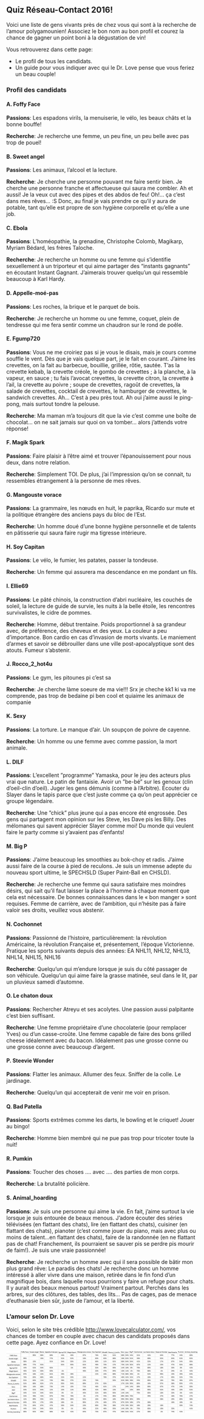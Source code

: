 ## Quiz Réseau-Contact 2016!

Voici une liste de gens vivants près de chez vous qui sont à la recherche de l’amour polygamounien! Associez le bon nom au bon profil et courez la chance de gagner un point boni à la dégustation de vin!

Vous retrouverez dans cette page:
- Le profil de tous les candidats.
- Un guide pour vous indiquer avec qui le Dr. Love pense que vous feriez un beau couple!

 
### Profil des candidats

#### A. Foffy Face

**Passions**: Les espadons virils, la menuiserie, le vélo, les beaux châts et la bonne bouffe!

**Recherche**: Je recherche une femme, un peu fine, un peu belle avec pas trop de pouel!

#### B. Sweet angel

**Passions**: Les animaux, l’alcool et la lecture.

**Recherche**: Je cherche une personne pouvant me faire sentir bien. Je cherche une personne franche et affectueuse qui saura me combler. Ah et aussi! Je la veux cut avec des pipes et des abdos de feu! Oh!… ça c’est dans mes rêves… :S Donc, au final je vais prendre ce qu’il y aura de potable, tant qu’elle est propre de son hygiène corporelle et qu’elle a une job.

#### C. Ebola

**Passions**: L’homéopathie, la grenadine, Christophe Colomb, Magikarp, Myriam Bédard, les frères Taloche.

**Recherche**: Je recherche un homme ou une femme qui s’identifie sexuellement à un triporteur et qui aime partager des “instants gagnants” en écoutant Instant Gagnant. J’aimerais trouver quelqu’un qui ressemble beaucoup à Karl Hardy.

#### D. Appelle-moé-pas

**Passions**: Les roches, la brique et le parquet de bois.

**Recherche**: Je recherche un homme ou une femme, coquet, plein de tendresse qui me fera sentir comme un chaudron sur le rond de poêle.

#### E. Fgump720

**Passions**: Vous ne me croiriez pas si je vous le disais, mais je cours comme souffle le vent. Dès que je vais quelque part, je le fait en courant. J’aime les crevettes, on la fait au barbecue, bouillie, grillée, rôtie, sautée. T’as la crevette kebab, la crevette créole, le gombo de crevettes ; à la planche, à la vapeur, en sauce ; tu fais l’avocat crevettes, la crevette citron, la crevette à l’ail, la crevette au poivre ; soupe de crevettes, ragoût de crevettes, la salade de crevettes, cocktail de crevettes, le hamburger de crevettes, le sandwich crevettes. Ah… C’est à peu près tout. Ah oui j’aime aussi le ping-pong, mais surtout tondre la pelouse.

**Recherche**: Ma maman m’a toujours dit que la vie c’est comme une boîte de chocolat… on ne sait jamais sur quoi on va tomber… alors j’attends votre réponse!

#### F. Magik Spark

**Passions**: Faire plaisir à l’être aimé et trouver l’épanouissement pour nous deux, dans notre relation.

**Recherche**: Simplement TOI. De plus, j’ai l’impression qu’on se connait, tu ressembles étrangement à la personne de mes rêves.

#### G. Mangouste vorace

**Passions**: La grammaire, les nœuds en huit, le paprika, Ricardo sur mute et la politique étrangère des anciens pays du bloc de l’Est.

**Recherche**: Un homme doué d’une bonne hygiène personnelle et de talents en pâtisserie qui saura faire rugir ma tigresse intérieure.

#### H. Soy Capitan

**Passions**: Le vélo, le fumier, les patates, passer la tondeuse.

**Recherche**: Un femme qui assurera ma descendance en me pondant un fils.

#### I. Ellie69

**Passions**: Le pâté chinois, la construction d’abri nucléaire, les couchés de soleil, la lecture de guide de survie, les nuits à la belle étoile, les rencontres survivalistes, le cidre de pommes.

**Recherche**: Homme, début trentaine. Poids proportionnel à sa grandeur avec, de préférence, des cheveux et des yeux. La couleur a peu d’importance. Bon cardio en cas d’invasion de morts vivants. Le maniement d’armes et savoir se débrouiller dans une ville post-apocalyptique sont des atouts. Fumeur s’abstenir.

#### J. Rocco_2_hot4u

**Passions**: Le gym, les pitounes pi c’est sa

**Recherche**: Je cherche làme soeure de ma vie!!! Srx je cheche kk1 ki va me comprende, pas trop de bedaine pi ben cool et quiaime les animaux de companie

#### K. Sexy

**Passions**: La torture. Le manque d’air. Un soupçon de poivre de cayenne.

**Recherche**: Un homme ou une femme avec comme passion, la mort animale.

#### L. DILF

**Passions**: L’excellent ”programme” Yamaska, pour le jeu des acteurs plus vrai que nature. Le patin de fantaisie. Avoir un ”be-bé” sur les genoux (clin d’oeil-clin d’oeil). Juger les gens démunis (comme à l’Arbitre). Écouter du Slayer dans le tapis parce que c’est juste comme ça qu’on peut apprécier ce groupe légendaire.

**Recherche**: Une ”chick” plus jeune qui a pas encore été engrossée. Des gens qui partagent mon opinion sur les Steve, les Dave pis les Billy. Des mélomanes qui savent apprécier Slayer comme moi! Du monde qui veulent faire le party comme si y’avaient pas d’enfants!

#### M. Big P

**Passions**: J’aime beaucoup les smoothies au bok-choy et radis. J’aime aussi faire de la course à pied de reculons. Je suis un immense adepte du nouveau sport ultime, le SPECHSLD (Super Paint-Ball en CHSLD).

**Recherche**: Je recherche une femme qui saura satisfaire mes moindres désirs, qui sait qu’il faut laisser la place à l’homme à chaque moment que cela est nécessaire. De bonnes connaissances dans le « bon manger » sont requises. Femme de carrière, avec de l’ambition, qui n’hésite pas à faire valoir ses droits, veuillez vous abstenir.

#### N. Cochonnet

**Passions**: Passionné de l’histoire, particulièrement: la révolution Américaine, la révolution Française et, présentement, l’époque Victorienne. Pratique les sports suivants depuis des années: EA NHL11, NHL12, NHL13, NHL14, NHL15, NHL16

**Recherche**: Quelqu’un qui m’endure lorsque je suis du côté passager de son véhicule. Quelqu’un qui aime faire la grasse matinée, seul dans le lit, par un pluvieux samedi d’automne.

#### O. Le chaton doux

**Passions**: Rechercher Atreyu et ses acolytes. Une passion aussi palpitante c’est bien suffisant.

**Recherche**: Une femme propriétaire d’une chocolaterie (pour remplacer Yves) ou d’un casse-croûte. Une femme capable de faire des bons grilled cheese idéalement avec du bacon. Idéalement pas une grosse conne ou une grosse conne avec beaucoup d’argent.

#### P. Steevie Wonder

**Passions**: Flatter les animaux. Allumer des feux. Sniffer de la colle. Le jardinage.

**Recherche**: Quelqu’un qui accepterait de venir me voir en prison.

#### Q. Bad Patella

**Passions**: Sports extrêmes comme les darts, le bowling et le criquet! Jouer au bingo!

**Recherche**: Homme bien membré qui ne pue pas trop pour tricoter toute la nuit!

#### R. Pumkin

**Passions**: Toucher des choses …. avec …. des parties de mon corps.

**Recherche**: La brutalité policière.

#### S. Animal_hoarding

**Passions**: Je suis une personne qui aime la vie. En fait, j’aime surtout la vie lorsque je suis entourée de beaux menous. J’adore écouter des séries télévisées (en flattant des chats), lire (en flattant des chats), cuisiner (en flattant des chats), pianoter (c’est comme jouer du piano, mais avec plus ou moins de talent…en flattant des chats), faire de la randonnée (en ne flattant pas de chat! Franchement, ils pourraient se sauver pis se perdre pis mourir de faim!). Je suis une vraie passionnée!

**Recherche**: Je recherche un homme avec qui il sera possible de bâtir mon plus grand rêve: Le paradis des chats! Je recherche donc un homme intéressé à aller vivre dans une maison, retirée dans le fin fond d’un magnifique bois, dans laquelle nous pourrions y faire un refuge pour chats. Il y aurait des beaux menous partout! Vraiment partout. Perchés dans les arbres, sur des clôtures, des tables, des lits… Pas de cages, pas de menace d’euthanasie bien sûr, juste de l’amour, et la liberté.

### L’amour selon Dr. Love

Voici, selon le site très crédible http://www.lovecalculator.com/, vos chances de tomber en couple avec chacun des candidats proposés dans cette page. Ayez confiance en Dr. Love!

![images/jdl2016_img_love.jpg](images/jdl2016_img_love.jpg)
